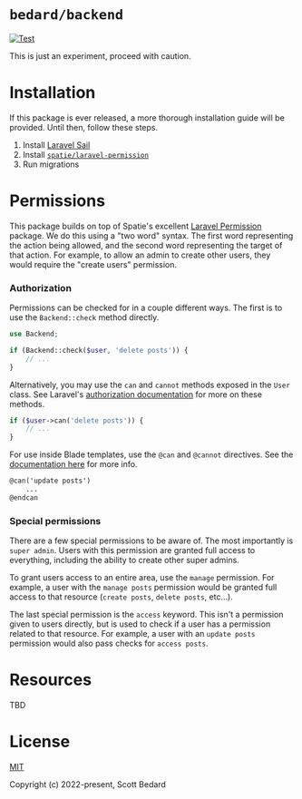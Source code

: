 # `bedard/backend`

[![Test](https://github.com/scottbedard/backend/actions/workflows/test.yml/badge.svg)](https://github.com/scottbedard/backend/actions/workflows/test.yml)

This is just an experiment, proceed with caution.

# Installation

If this package is ever released, a more thorough installation guide will be provided. Until then, follow these steps.

1. Install [Laravel Sail](https://laravel.com/docs/9.x/sail#installation)
2. Install [`spatie/laravel-permission`](https://spatie.be/docs/laravel-permission/v5/installation-laravel)
3. Run migrations

# Permissions

This package builds on top of Spatie's excellent [Laravel Permission](https://github.com/spatie/laravel-permission) package. We do this using a "two word" syntax. The first word representing the action being allowed, and the second word representing the target of that action. For example, to allow an admin to create other users, they would require the "create users" permission.

### Authorization

Permissions can be checked for in a couple different ways. The first is to use the `Backend::check` method directly.

```php
use Backend;

if (Backend::check($user, 'delete posts')) {
    // ...
}
```

Alternatively, you may use the `can` and `cannot` methods exposed in the `User` class. See Laravel's [authorization documentation](https://laravel.com/docs/9.x/authorization#via-the-user-model) for more on these methods.

```php
if ($user->can('delete posts')) {
    // ...
}
```

For use inside Blade templates, use the `@can` and `@cannot` directives. See the [documentation here](https://laravel.com/docs/9.x/authorization#via-blade-templates) for more info.

```html
@can('update posts')
    ...
@endcan
```

### Special permissions

There are a few special permissions to be aware of. The most importantly is `super admin`. Users with this permission are granted full access to everything, including the ability to create other super admins.

To grant users access to an entire area, use the `manage` permission. For example, a user with the `manage posts` permission would be granted full access to that resource (`create posts`, `delete posts`, etc...).

The last special permission is the `access` keyword. This isn't a permission given to users directly, but is used to check if a user has a permission related to that resource. For example, a user with an `update posts` permission would also pass checks for `access posts`.

# Resources

TBD

# License

[MIT](https://github.com/scottbedard/backend/blob/master/LICENSE)

Copyright (c) 2022-present, Scott Bedard
